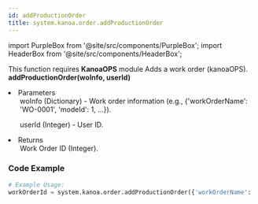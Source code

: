 ```yaml
---
id: addProductionOrder
title: system.kanoa.order.addProductionOrder
---
```


import PurpleBox from '@site/src/components/PurpleBox';
import HeaderBox from '@site/src/components/HeaderBox';

<PurpleBox>This function requires <b>KanoaOPS</b> module</PurpleBox>
<HeaderBox header="Description">Adds a work order (kanoaOPS).</HeaderBox>
<HeaderBox header="Syntax">
    <b>addProductionOrder(woInfo, userId)</b>
    <li>Parameters <br />
        <ul>woInfo (Dictionary) - Work order information (e.g., &#123;'workOrderName': 'WO-0001', 'modeId': 1, ...}).</ul>
        <ul>userId (Integer) - User ID.</ul>
    </li>
    <li>Returns <br />
        <ul>Work Order ID (Integer).</ul>
    </li>
</HeaderBox>

### Code Example

```python
# Example Usage:
workOrderId = system.kanoa.order.addProductionOrder({'workOrderName': 'WO-0001', 'modeId': 1, 'itemId': 47, ...}, 123)
